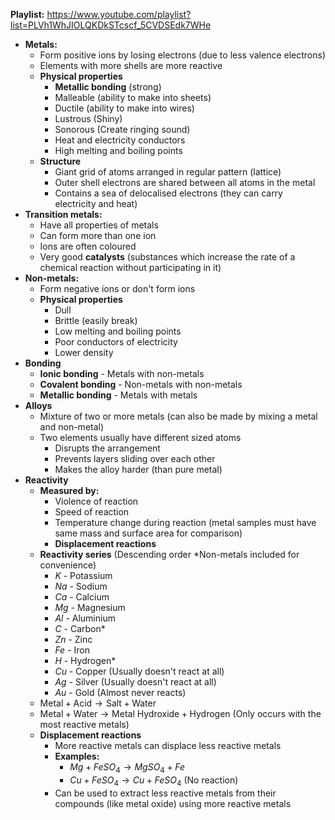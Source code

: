 **Playlist:** https://www.youtube.com/playlist?list=PLVh1WhJIOLQKDkSTcscf_5CVDSEdk7WHe

- **Metals:**
	- Form positive ions by losing electrons (due to less valence electrons)
	- Elements with more shells are more reactive
	- **Physical properties**
		- **Metallic bonding** (strong)
		- Malleable (ability to make into sheets)
		- Ductile (ability to make into wires)
		- Lustrous (Shiny)
		- Sonorous (Create ringing sound)
		- Heat and electricity conductors
		- High melting and boiling points
	- **Structure**
		- Giant grid of atoms arranged in regular pattern (lattice)
		- Outer shell electrons are shared between all atoms in the metal
		- Contains a sea of delocalised electrons (they can carry electricity and heat)
- **Transition metals:**
	- Have all properties of metals
	- Can form more than one ion
	- Ions are often coloured
	- Very good **catalysts** (substances which increase the rate of a chemical reaction without participating in it)
- **Non-metals:**
	- Form negative ions or don't form ions
	- **Physical properties**
		- Dull
		- Brittle (easily break)
		- Low melting and boiling points
		- Poor conductors of electricity
		- Lower density
- **Bonding**
	- **Ionic bonding** - Metals with non-metals
	- **Covalent bonding** - Non-metals with non-metals
	- **Metallic bonding** - Metals with metals
- **Alloys**
	- Mixture of two or more metals (can also be made by mixing a metal and non-metal)
	- Two elements usually have different sized atoms
		- Disrupts the arrangement
		- Prevents layers sliding over each other
		- Makes the alloy harder (than pure metal)
- **Reactivity**
	- **Measured by:**
		- Violence of reaction
		- Speed of reaction
		- Temperature change during reaction (metal samples must have same mass and surface area for comparison)
		- **Displacement reactions**
	- **Reactivity series** (Descending order \*Non-metals included for convenience)
		- $K$ - Potassium
		- $Na$ - Sodium
		- $Ca$ - Calcium
		- $Mg$ - Magnesium
		- $Al$ - Aluminium
		- $C$ - Carbon*
		- $Zn$ - Zinc
		- $Fe$ - Iron
		- $H$ - Hydrogen*
		- $Cu$ - Copper (Usually doesn't react at all)
		- $Ag$ - Silver (Usually doesn't react at all)
		- $Au$ - Gold (Almost never reacts)
	- $\text{Metal}+\text{Acid}\longrightarrow\text{Salt}+\text{Water}$
	- $\text{Metal}+\text{Water}\longrightarrow\text{Metal Hydroxide}+\text{Hydrogen}$ (Only occurs with the most reactive metals)
	- **Displacement reactions**
		- More reactive metals can displace less reactive metals
		- **Examples:**
			- $Mg+FeSO_4\longrightarrow MgSO_4+Fe$
			- $Cu+FeSO_4\longrightarrow Cu+FeSO_4$ (No reaction)
		- Can be used to extract less reactive metals from their compounds (like metal oxide) using more reactive metals